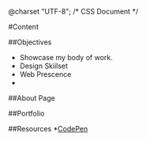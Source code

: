 @charset "UTF-8";
/* CSS Document */

#Content

##Objectives
* Showcase my body of work.
* Design Skiilset
* Web Prescence
* 

##About Page

##Portfolio

##Resources
*[CodePen](http://codepen.io)
